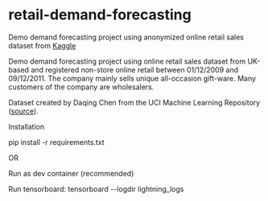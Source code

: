 # retail-demand-forecasting
Demo demand forecasting project using anonymized online retail sales dataset from [Kaggle](https://www.kaggle.com/datasets/yusufdelikkaya/online-sales-dataset/data, "Online Sales Dataset")

Demo demand forecasting project using online retail sales dataset from UK-based and registered non-store online retail between 01/12/2009 and 09/12/2011. The company mainly sells unique all-occasion gift-ware. Many customers of the company are wholesalers.

Dataset created by Daqing Chen from the UCI Machine Learning Repository ([source](https://archive.ics.uci.edu/static/public/502/online+retail+ii.zip)).

Installation

pip install -r requirements.txt

OR

Run as dev container (recommended)

Run tensorboard: tensorboard --logdir lightning_logs

